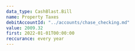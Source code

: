 ```yaml
---
data_type: CashBlast.Bill
name: Property Taxes
debitAccountId: "../accounts/chase_checking.md"
value: 2009.32
first: 2022-01-01T00:00:00
reccurance: every year
---
```

